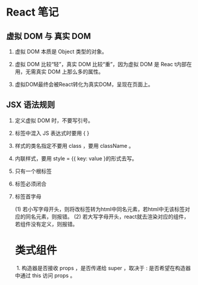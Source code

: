 # React 笔记

## 虚拟 DOM 与 真实 DOM

1. 虚拟 DOM 本质是 Object 类型的对象。


2. 虚拟 DOM 比较“轻”，真实 DOM 比较“重”，因为虚拟 DOM 是 Reac t内部在用，无需真实 DOM 上那么多的属性。
3. 虚拟DOM最终会被React转化为真实DOM，呈现在页面上。

## JSX 语法规则

1. 定义虚拟 DOM 时，不要写引号。

2. 标签中混入 JS 表达式时要用 { }

3. 样式的类名指定不要用 class ，要用 className 。

4. 内联样式，要用 style = {{ key: value }的形式去写。

5. 只有一个根标签

6. 标签必须闭合

7. 标签首字母

   (1)  若小写字母开头，则将改标签转为html中同名元素，若html中无该标签对应的同名元素，则报错。
   (2)  若大写字母开头，react就去渲染对应的组件，若组件没有定义，则报错。

   # 类式组件

   ​	1. 构造器是否接收 props ，是否传递给 super ，取决于 :  是否希望在构造器中通过 this 访问 props 。